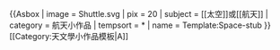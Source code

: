 {{Asbox
| image     = Shuttle.svg
| pix       = 20
| subject   = [[太空]]或[[航天]]
| category  = 航天小作品
| tempsort  = *
| name      = Template:Space-stub
}}<noinclude>
[[Category:天文學小作品模板|A]]
</noinclude>